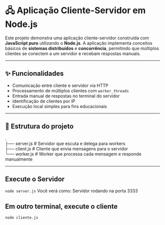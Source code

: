 # 🖧 Aplicação Cliente-Servidor em Node.js

Este projeto demonstra uma aplicação cliente-servidor construída com **JavaScript puro** utilizando o **Node.js**. A aplicação implementa conceitos básicos de **sistemas distribuídos** e **concorrência**, permitindo que múltiplos clientes se conectem a um servidor e recebam respostas manuais.

---

## ✨ Funcionalidades

- Comunicação entre cliente e servidor via HTTP
- Processamento de múltiplos clientes com `worker_threads`
- Entrada manual de respostas no terminal do servidor
- Identificação de clientes por IP
- Execução local simples para fins educacionais

---

## 📁 Estrutura do projeto
.  
├── server.js # Servidor que escuta e delega para workers  
├── client.js # Cliente que envia mensagens para o servidor  
└── worker.js # Worker que processa cada mensagem e responde manualmente  

---

## Execute o Servidor
`node server.js`
Você verá como: Servidor rodando na porta 3333

## Em outro terminal, execute o cliente
`node cliente.js`
